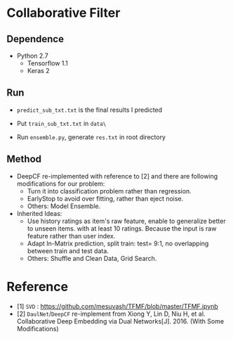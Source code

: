 # Collaborative Filter

## Dependence
- Python 2.7
    - Tensorflow 1.1 
    - Keras 2

## Run

- `predict_sub_txt.txt` is the final results I predicted


- Put `train_sub_txt.txt` in `data\`
- Run `ensemble.py`, generate `res.txt` in root directory
## Method 
- DeepCF re-implemented  with reference to [2] and there are  following modifications for our problem:
  - Turn it into classification problem rather than regression.
  - EarlyStop to avoid over fitting, rather than eject noise.
  - Others:  Model Ensemble.
- Inherited Ideas:
  - Use history ratings as item's raw feature, enable to  generalize better to unseen items. with at least 10 ratings.  Because the input is raw feature rather than user index.
  - Adapt In-Matrix prediction, split train: test= 9:1, no overlapping between train and test data.
  - Others: Shuffle and Clean Data, Grid Search.

# Reference
- [1] `SVD` : https://github.com/mesuvash/TFMF/blob/master/TFMF.ipynb 
- [2] `DaulNet`/`DeepCF` re-implement from Xiong Y, Lin D, Niu H, et al. Collaborative Deep Embedding via Dual Networks[J]. 2016. (With Some Modifications)